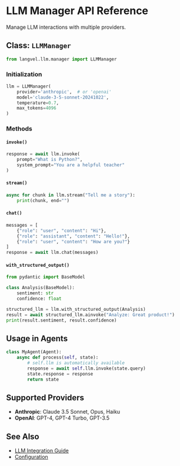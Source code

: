 # LLM Manager API Reference

Manage LLM interactions with multiple providers.

## Class: `LLMManager`

```python
from langvel.llm.manager import LLMManager
```

### Initialization

```python
llm = LLMManager(
    provider='anthropic',  # or 'openai'
    model='claude-3-5-sonnet-20241022',
    temperature=0.7,
    max_tokens=4096
)
```

### Methods

#### `invoke()`

```python
response = await llm.invoke(
    prompt="What is Python?",
    system_prompt="You are a helpful teacher"
)
```

#### `stream()`

```python
async for chunk in llm.stream("Tell me a story"):
    print(chunk, end="")
```

#### `chat()`

```python
messages = [
    {"role": "user", "content": "Hi"},
    {"role": "assistant", "content": "Hello!"},
    {"role": "user", "content": "How are you?"}
]
response = await llm.chat(messages)
```

#### `with_structured_output()`

```python
from pydantic import BaseModel

class Analysis(BaseModel):
    sentiment: str
    confidence: float

structured_llm = llm.with_structured_output(Analysis)
result = await structured_llm.ainvoke("Analyze: Great product!")
print(result.sentiment, result.confidence)
```

## Usage in Agents

```python
class MyAgent(Agent):
    async def process(self, state):
        # self.llm is automatically available
        response = await self.llm.invoke(state.query)
        state.response = response
        return state
```

## Supported Providers

- **Anthropic**: Claude 3.5 Sonnet, Opus, Haiku
- **OpenAI**: GPT-4, GPT-4 Turbo, GPT-3.5

## See Also

- [LLM Integration Guide](/the-basics/llm-integration)
- [Configuration](/getting-started/configuration)
